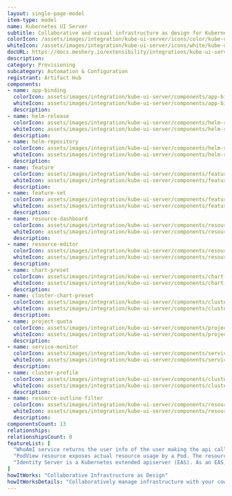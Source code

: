 ```yaml
---
layout: single-page-model
item-type: model
name: Kubernetes UI Server
subtitle: Collaborative and visual infrastructure as design for Kubernetes UI Server
colorIcon: /assets/images/integration/kube-ui-server/icons/color/kube-ui-server-color.svg
whiteIcon: /assets/images/integration/kube-ui-server/icons/white/kube-ui-server-white.svg
docURL: https://docs.meshery.io/extensibility/integrations/kube-ui-server
description: 
category: Provisioning
subcategory: Automation & Configuration
registrant: Artifact Hub
components: 
- name: app-binding
  colorIcon: assets/images/integration/kube-ui-server/components/app-binding/icons/color/app-binding-color.svg
  whiteIcon: assets/images/integration/kube-ui-server/components/app-binding/icons/white/app-binding-white.svg
  description: 
- name: helm-release
  colorIcon: assets/images/integration/kube-ui-server/components/helm-release/icons/color/helm-release-color.svg
  whiteIcon: assets/images/integration/kube-ui-server/components/helm-release/icons/white/helm-release-white.svg
  description: 
- name: helm-repository
  colorIcon: assets/images/integration/kube-ui-server/components/helm-repository/icons/color/helm-repository-color.svg
  whiteIcon: assets/images/integration/kube-ui-server/components/helm-repository/icons/white/helm-repository-white.svg
  description: 
- name: feature
  colorIcon: assets/images/integration/kube-ui-server/components/feature/icons/color/feature-color.svg
  whiteIcon: assets/images/integration/kube-ui-server/components/feature/icons/white/feature-white.svg
  description: 
- name: feature-set
  colorIcon: assets/images/integration/kube-ui-server/components/feature-set/icons/color/feature-set-color.svg
  whiteIcon: assets/images/integration/kube-ui-server/components/feature-set/icons/white/feature-set-white.svg
  description: 
- name: resource-dashboard
  colorIcon: assets/images/integration/kube-ui-server/components/resource-dashboard/icons/color/resource-dashboard-color.svg
  whiteIcon: assets/images/integration/kube-ui-server/components/resource-dashboard/icons/white/resource-dashboard-white.svg
  description: 
- name: resource-editor
  colorIcon: assets/images/integration/kube-ui-server/components/resource-editor/icons/color/resource-editor-color.svg
  whiteIcon: assets/images/integration/kube-ui-server/components/resource-editor/icons/white/resource-editor-white.svg
  description: 
- name: chart-preset
  colorIcon: assets/images/integration/kube-ui-server/components/chart-preset/icons/color/chart-preset-color.svg
  whiteIcon: assets/images/integration/kube-ui-server/components/chart-preset/icons/white/chart-preset-white.svg
  description: 
- name: cluster-chart-preset
  colorIcon: assets/images/integration/kube-ui-server/components/cluster-chart-preset/icons/color/cluster-chart-preset-color.svg
  whiteIcon: assets/images/integration/kube-ui-server/components/cluster-chart-preset/icons/white/cluster-chart-preset-white.svg
  description: 
- name: project-quota
  colorIcon: assets/images/integration/kube-ui-server/components/project-quota/icons/color/project-quota-color.svg
  whiteIcon: assets/images/integration/kube-ui-server/components/project-quota/icons/white/project-quota-white.svg
  description: 
- name: service-monitor
  colorIcon: assets/images/integration/kube-ui-server/components/service-monitor/icons/color/service-monitor-color.svg
  whiteIcon: assets/images/integration/kube-ui-server/components/service-monitor/icons/white/service-monitor-white.svg
  description: 
- name: cluster-profile
  colorIcon: assets/images/integration/kube-ui-server/components/cluster-profile/icons/color/cluster-profile-color.svg
  whiteIcon: assets/images/integration/kube-ui-server/components/cluster-profile/icons/white/cluster-profile-white.svg
  description: 
- name: resource-outline-filter
  colorIcon: assets/images/integration/kube-ui-server/components/resource-outline-filter/icons/color/resource-outline-filter-color.svg
  whiteIcon: assets/images/integration/kube-ui-server/components/resource-outline-filter/icons/white/resource-outline-filter-white.svg
  description: 
componentsCount: 13
relationships: 
relationshipsCount: 0
featureList: [
  "WhoAmI service returns the user info of the user making the api call.",
  "PodView resource exposes actual resource usage by a Pod. The resource usage information is read from Prometheus.",
  "Identity Server is a Kubernetes extended apiserver (EAS). As an EAS, it has access to the user who is making an api call to the whoami server."
]
howItWorks: "Collaborative Infrastructure as Design"
howItWorksDetails: "Collaboratively manage infrastructure with your coworkers synchronously sharing the same designs."
---
```

